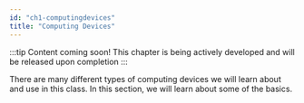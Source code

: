 ```yaml
---
id: "ch1-computingdevices"
title: "Computing Devices" 
---
```


:::tip Content coming soon! 
This chapter is being actively developed and will be released upon completion
::: 

There are many different types of computing devices we will learn about and use in this class. In this section, we will learn about some of the basics. 